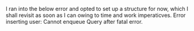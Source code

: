 I ran into the below error and opted to set up a structure for now, which I shall revisit as soon as I can owing to time and work imperaticves.
Error inserting user: Cannot enqueue Query after fatal error.
